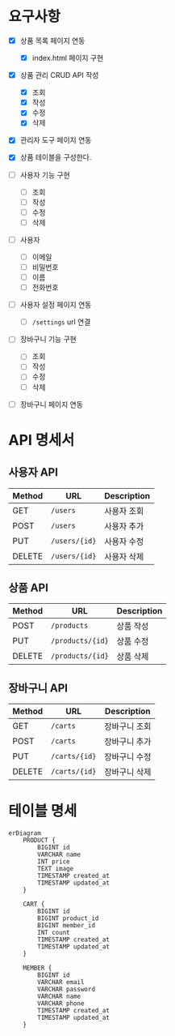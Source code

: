 # 요구사항

- [x] 상품 목록 페이지 연동
    - [x] index.html 페이지 구현
- [x] 상품 관리 CRUD API 작성
    - [x] 조회
    - [x] 작성
    - [x] 수정
    - [x] 삭제
- [x] 관리자 도구 페이지 연동
- [x] 상품 테이블을 구성한다.

- [ ] 사용자 기능 구현
    - [ ] 조회
    - [ ] 작성
    - [ ] 수정
    - [ ] 삭제

- [ ] 사용자
    - [ ] 이메일
    - [ ] 비밀번호
    - [ ] 이름
    - [ ] 전화번호

- [ ] 사용자 설정 페이지 연동
    - [ ] `/settings` url 연결

- [ ] 장바구니 기능 구현
    - [ ] 조회
    - [ ] 작성
    - [ ] 수정
    - [ ] 삭제

- [ ] 장바구니 페이지 연동

# API 명세서

## 사용자 API

| Method | URL           | Description |
|--------|---------------|-------------|
| GET    | `/users`      | 사용자 조회      |
| POST   | `/users`      | 사용자 추가      |
| PUT    | `/users/{id}` | 사용자 수정      |
| DELETE | `/users/{id}` | 사용자 삭제      |

## 상품 API

| Method | URL              | Description |
|--------|------------------|-------------|
| POST   | `/products`      | 상품 작성       |
| PUT    | `/products/{id}` | 상품 수정       |
| DELETE | `/products/{id}` | 상품 삭제       |

## 장바구니 API

| Method | URL           | Description |
|--------|---------------|-------------|
| GET    | `/carts`      | 장바구니 조회     |
| POST   | `/carts`      | 장바구니 추가     |
| PUT    | `/carts/{id}` | 장바구니 수정     |
| DELETE | `/carts/{id}` | 장바구니 삭제     |

# 테이블 명세

```mermaid
erDiagram
    PRODUCT {
        BIGINT id
        VARCHAR name
        INT price
        TEXT image
        TIMESTAMP created_at
        TIMESTAMP updated_at
    }

    CART {
        BIGINT id
        BIGINT product_id
        BIGINT member_id
        INT count
        TIMESTAMP created_at
        TIMESTAMP updated_at
    }

    MEMBER {
        BIGINT id
        VARCHAR email
        VARCHAR password
        VARCHAR name
        VARCHAR phone
        TIMESTAMP created_at
        TIMESTAMP updated_at
    }
```
